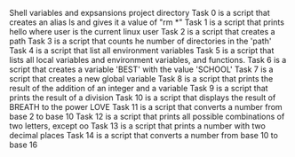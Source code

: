 Shell variables and expsansions project directory
Task 0 is a script that creates an alias ls and gives it a value of "rm *"
Task 1 is a script that prints hello where user is the current linux user
Task 2 is a script that creates a path
Task 3 is a script that counts he number of directories in the 'path'
Task 4 is a script that list all environment variables
Task 5 is a script that lists all local variables and environment variables, and functions. 
Task 6 is a script that creates a variable 'BEST' with the value 'SCHOOL'
Task 7 is a script that creates a new global variable
Task 8 is a script that prints the result of the addition of an integer and a variable
Task 9 is a script that prints the result of a division 
Task 10 is a script that displays the result of BREATH to the power LOVE
Task 11 is a script that converts a number from base 2 to base 10
Task 12 is a script that prints all possible combinations of two letters, except oo 
Task 13 is a script that prints a number with two decimal places
Task 14 is a script that converts a number from base 10 to base 16   
